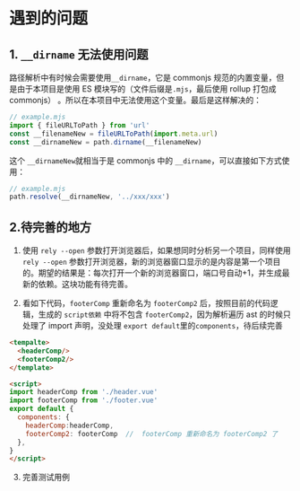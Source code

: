 # 遇到的问题

## 1. `__dirname` 无法使用问题

路径解析中有时候会需要使用`__dirname`，它是 commonjs 规范的内置变量，但是由于本项目是使用 ES 模块写的（文件后缀是`.mjs`，最后使用 rollup 打包成 commonjs） 。所以在本项目中无法使用这个变量。最后是这样解决的：

```js
// example.mjs
import { fileURLToPath } from 'url'
const __filenameNew = fileURLToPath(import.meta.url)
const __dirnameNew = path.dirname(__filenameNew)
```

这个 `__dirnameNew`就相当于是 commonjs 中的 `__dirname`，可以直接如下方式使用：

```js
// example.mjs
path.resolve(__dirnameNew, '../xxx/xxx')
```

## 2.待完善的地方

<!-- cjh todo -->

1. 使用 `rely --open` 参数打开浏览器后，如果想同时分析另一个项目，同样使用 `rely --open` 参数打开浏览器，新的浏览器窗口显示的是内容是第一个项目的。期望的结果是：每次打开一个新的浏览器窗口，端口号自动+1，并生成最新的依赖。这块功能有待完善。

<!-- cjh todo -->

2. 看如下代码，`footerComp` 重新命名为 `footerComp2` 后，按照目前的代码逻辑，生成的 `script依赖` 中将不包含 `footerComp2`，因为解析遍历 ast 的时候只处理了 import 声明，没处理 `export default`里的`components`，待后续完善

```html
<tempalte>
  <headerComp/>
  <footerComp2/>
</template>

<script>
import headerComp from './header.vue'
import footerComp from './footer.vue'
export default {
  components: {
    headerComp:headerComp,
    footerComp2: footerComp  //  footerComp 重新命名为 footerComp2 了
  },
}
</script>
```

3. 完善测试用例
